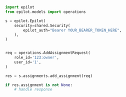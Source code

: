 <!-- Start SDK Example Usage -->
```python
import epilot
from epilot.models import operations

s = epilot.Epilot(
    security=shared.Security(
        epilot_auth="Bearer YOUR_BEARER_TOKEN_HERE",
    ),
)


req = operations.AddAssignmentRequest(
    role_id='123:owner',
    user_id='1',
)

res = s.assignments.add_assignment(req)

if res.assignment is not None:
    # handle response
```
<!-- End SDK Example Usage -->